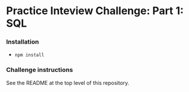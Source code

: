 # Practice Inteview Challenge: Part 1: SQL

### Installation

* `npm install`

### Challenge instructions

See the README at the top level of this repository.

